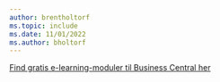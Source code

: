 ```yaml
---
author: brentholtorf
ms.topic: include
ms.date: 11/01/2022
ms.author: bholtorf
---
```

[Find gratis e-learning-moduler til Business Central her](/training/dynamics365/business-central)

